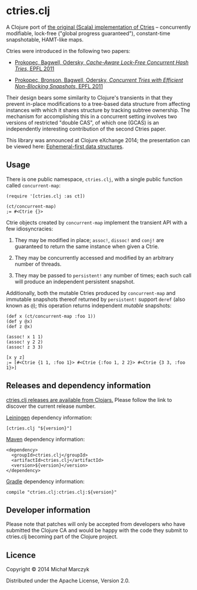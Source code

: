# ctries.clj

A Clojure port of
[the original (Scala) implementation of Ctries](https://github.com/axel22/Ctries)
– concurrently modifiable, lock-free ("global progress guaranteed"),
constant-time snapshotable, HAMT-like maps.

Ctries were introduced in the following two papers:

 * [Prokopec, Bagwell, Odersky, *Cache-Aware Lock-Free Concurrent Hash
   Tries*, EPFL 2011](http://infoscience.epfl.ch/record/166908/files/ctries-techreport.pdf)

 * [Prokopec, Bronson, Bagwell, Odersky, *Concurrent Tries with
   Efficient Non-Blocking Snapshots*, EPFL 2011](http://lampwww.epfl.ch/~prokopec/ctries-snapshot.pdf)

Their design bears some similarity to Clojure's transients in that
they prevent in-place modifications to a tree-based data structure
from affecting instances with which it shares structure by tracking
subtree ownership. The mechanism for accomplishing this in a
concurrent setting involves two versions of restricted "double CAS",
of which one (GCAS) is an independently interesting contribution of
the second Ctries paper.

This library was announced at Clojure eXchange 2014; the presentation
can be viewed here:
[Ephemeral-first data structures](https://skillsmatter.com/skillscasts/6028-ephemeral-first-data-structures).

## Usage

There is one public namespace, `ctries.clj`, with a single public
function called `concurrent-map`:

    (require '[ctries.clj :as ct])

    (ct/concurrent-map)
    ;= #<Ctrie {}>

Ctrie objects created by `concurrent-map` implement the transient API
with a few idiosyncracies:

 1. They may be modified in place; `assoc!`, `dissoc!` and `conj!` are
    guaranteed to return the same instance when given a Ctrie.

 2. They may be concurrently accessed and modified by an arbitrary
    number of threads.

 3. They may be passed to `persistent!` any number of times; each such
    call will produce an independent persistent snapshot.

Additionally, both the mutable Ctries produced by `concurrent-map` and
immutable snapshots thereof returned by `persistent!` support `deref`
(also known as `@`); this operation returns independent *mutable*
snapshots:

    (def x (ct/concurrent-map :foo 1))
    (def y @x)
    (def z @x)

    (assoc! x 1 1)
    (assoc! y 2 2)
    (assoc! z 3 3)

    [x y z]
    ;= [#<Ctrie {1 1, :foo 1}> #<Ctrie {:foo 1, 2 2}> #<Ctrie {3 3, :foo 1}>]

## Releases and dependency information

[ctries.clj releases are available from Clojars.](https://clojars.org/ctries.clj)
Please follow the link to discover the current release number.

[Leiningen](http://leiningen.org/) dependency information:

    [ctries.clj "${version}"]

[Maven](http://maven.apache.org/) dependency information:

    <dependency>
      <groupId>ctries.clj</groupId>
      <artifactId>ctries.clj</artifactId>
      <version>${version}</version>
    </dependency>

[Gradle](http://www.gradle.org/) dependency information:

    compile "ctries.clj:ctries.clj:${version}"

## Developer information

Please note that patches will only be accepted from developers who
have submitted the Clojure CA and would be happy with the code they
submit to ctries.clj becoming part of the Clojure project.

## Licence

Copyright © 2014 Michał Marczyk

Distributed under the Apache License, Version 2.0.
